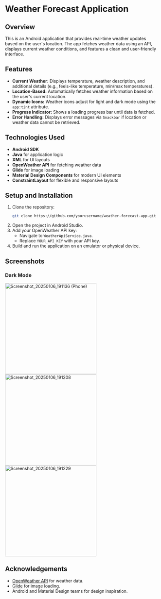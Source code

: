 # Weather Forecast Application

## Overview

This is an Android application that provides real-time weather updates based on the user's location. The app fetches weather data using an API, displays current weather conditions, and features a clean and user-friendly interface.

## Features

- **Current Weather:** Displays temperature, weather description, and additional details (e.g., feels-like temperature, min/max temperatures).
- **Location-Based:** Automatically fetches weather information based on the user's current location.
- **Dynamic Icons:** Weather icons adjust for light and dark mode using the `app:tint` attribute.
- **Progress Indicator:** Shows a loading progress bar until data is fetched.
- **Error Handling:** Displays error messages via `Snackbar` if location or weather data cannot be retrieved.

## Technologies Used

- **Android SDK**
- **Java** for application logic
- **XML** for UI layouts
- **OpenWeather API** for fetching weather data
- **Glide** for image loading
- **Material Design Components** for modern UI elements
- **ConstraintLayout** for flexible and responsive layouts

## Setup and Installation

1. Clone the repository:
   ```bash
   git clone https://github.com/yourusername/weather-forecast-app.git
   ```
2. Open the project in Android Studio.
3. Add your OpenWeather API key:
   - Navigate to `WeatherApiService.java`.
   - Replace `YOUR_API_KEY` with your API key.
4. Build and run the application on an emulator or physical device.

## Screenshots
### Dark Mode
<img src="https://github.com/user-attachments/assets/8b308891-4b27-49c3-9ea1-766cde4dbe29" alt="Screenshot_20250106_191136 (Phone)" width="300">
<img src="https://github.com/user-attachments/assets/2e3d9a30-5d56-48d0-b685-233b919ade0d" alt="Screenshot_20250106_191208" width="300">
<img src="https://github.com/user-attachments/assets/f0c7327a-e12b-43ce-9f74-66071c6a21b0" alt="Screenshot_20250106_191229" width="300">


## Acknowledgements

- [OpenWeather API](https://openweathermap.org/api) for weather data.
- [Glide](https://github.com/bumptech/glide) for image loading.
- Android and Material Design teams for design inspiration.

